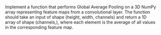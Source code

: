 Implement a function that performs Global Average Pooling on a 3D NumPy array representing feature maps from a convolutional layer. The function should take an input of shape (height, width, channels) and return a 1D array of shape (channels,), where each element is the average of all values in the corresponding feature map.
